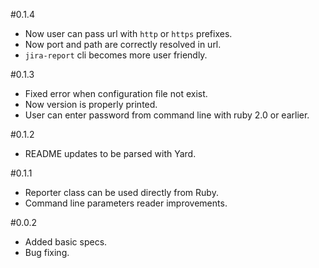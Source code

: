 #0.1.4
 * Now user can pass url with `http` or `https` prefixes.
 * Now port and path are correctly resolved in url.
 * `jira-report` cli becomes more user friendly.

#0.1.3
 * Fixed error when configuration file not exist.
 * Now version is properly printed.
 * User can enter password from command line with ruby 2.0 or earlier.

#0.1.2
 * README updates to be parsed with Yard.

#0.1.1
 * Reporter class can be used directly from Ruby.
 * Command line parameters reader improvements.

#0.0.2
 * Added basic specs.
 * Bug fixing.
